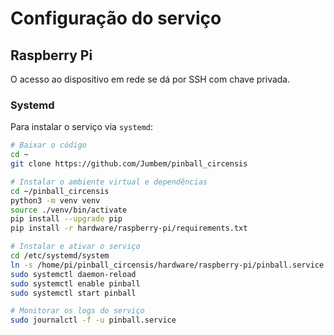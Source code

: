 # Configuração do serviço

## Raspberry Pi

O acesso ao dispositivo em rede se dá por SSH com chave privada.

### Systemd

Para instalar o serviço via `systemd`:

```sh
# Baixar o código
cd ~
git clone https://github.com/Jumbem/pinball_circensis

# Instalar o ambiente virtual e dependências
cd ~/pinball_circensis
python3 -m venv venv
source ./venv/bin/activate
pip install --upgrade pip
pip install -r hardware/raspberry-pi/requirements.txt

# Instalar e ativar o serviço
cd /etc/systemd/system
ln -s /home/pi/pinball_circensis/hardware/raspberry-pi/pinball.service
sudo systemctl daemon-reload
sudo systemctl enable pinball
sudo systemctl start pinball

# Monitorar os logs do serviço
sudo journalctl -f -u pinball.service
```
